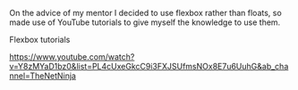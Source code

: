 On the advice of my mentor I decided to use flexbox rather than floats, so made use of YouTube tutorials to give myself the knowledge to use them.

Flexbox tutorials

https://www.youtube.com/watch?v=Y8zMYaD1bz0&list=PL4cUxeGkcC9i3FXJSUfmsNOx8E7u6UuhG&ab_channel=TheNetNinja